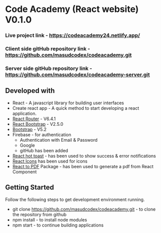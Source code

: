 # Code Academy (React website) V0.1.0

### Live project link - https://codeacademy24.netlify.app/
### Client side gitHub repository link - https://github.com/masudcodex/codeacademy.git
### Server side gitHub repository link - https://github.com/masudcodex/codeacademy-server.git

## Developed with
  - React - A javascript library for building user interfaces
  - Create react app - A quick method to start developing a react application.
  - [React Router](https://reactrouter.com/) - V6.4.1
  - [React Bootstrap](https://react-bootstrap.netlify.app/) - V2.5.0
  - [Bootstrap](https://getbootstrap.com/) - V5.2
  - Firebase - for authentication
     - Authentication with Email & Password
     - Google
     - gitHub has been added 
  - [React hot toast](https://react-hot-toast.com/) - has been used to show success & error notifications
  - [React Icons](https://react-icons.github.io/react-icons/) has been used for icons
  - [React to PDF](https://www.npmjs.com/package/react-to-pdf) Package - has been used to generate a pdf from React Component

## Getting Started
  
Follow the following steps to get development environment running.

  - git clone https://github.com/masudcodex/codeacademy.git  - to clone the repository from github
  - npm install - to install node modules
  - npm start - to continue building applications
